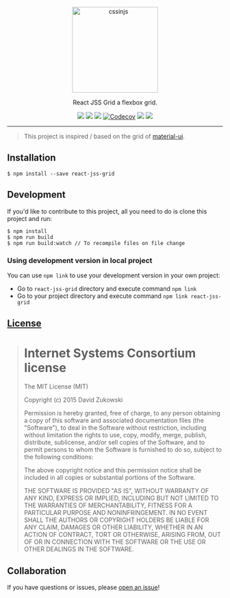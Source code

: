 <p align="center">
  <a href="https://www.npmjs.com/package/TriPSs/react-jss-grid">
    <img alt="cssinjs" src="https://avatars3.githubusercontent.com/u/9503099?v=4&s=200" width="200">
  </a>
</p>

<p align="center">
  React JSS Grid a flexbox grid.
</p>

<p align="center">
  <a href="https://www.npmjs.com/package/react-jss-grid" title="downloads"><img src="https://img.shields.io/npm/v/react-jss-grid.svg?maxAge=2592000&style=flat-square"/></a>
  <a href="https://npm-stat.com/charts.html?package=react-jss-grid" title="downloads"><img src="https://img.shields.io/npm/dt/react-jss-grid.svg?maxAge=2592000&style=flat-square"/></a>
  <a href="https://travis-ci.org/TriPSs/react-jss-grid" title="build status"><img src="https://travis-ci.org/TriPSs/react-jss-grid.svg?branch=master&style=flat-square"/></a>
  <a href="https://codecov.io/gh/TriPSs/react-jss-grid" title="codecov"><img src="https://codecov.io/gh/TriPSs/react-jss-grid/branch/master/graph/badge.svg?style=flat-square" alt="Codecov" /></a>
  <a href="https://david-dm.org/tripss/react-jss-grid" title="dependencies status"><img src="https://david-dm.org/tripss/react-jss-grid/status.svg?style=flat-square"/></a>
  <a href="https://david-dm.org/tripss/react-jss-grid?type=dev" title="devDependencies status"><img src="https://david-dm.org/tripss/react-jss-grid/dev-status.svg?style=flat-square"/></a>
</p>

---

> This project is inspired / based on the grid of [material-ui](https://github.com/callemall/material-ui).

## Installation
```shell
$ npm install --save react-jss-grid
```

## Development
If you'd like to contribute to this project, all you need to do is clone
this project and run:

```shell
$ npm install
$ npm run build
$ npm run build:watch // To recompile files on file change
```

### Using development version in local project
You can use `npm link` to use your development version in your own project:
- Go to `react-jss-grid` directory and execute command `npm link`
- Go to your project directory and execute command `npm link react-jss-grid`

## [License](https://github.com/tripss/react-jss-grid/blob/master/LICENSE)

> Internet Systems Consortium license
> ===================================
>
> The MIT License (MIT)
>  
> Copyright (c) 2015 David Zukowski
>  
> Permission is hereby granted, free of charge, to any person obtaining a copy
> of this software and associated documentation files (the "Software"), to deal
> in the Software without restriction, including without limitation the rights
> to use, copy, modify, merge, publish, distribute, sublicense, and/or sell
> copies of the Software, and to permit persons to whom the Software is
> furnished to do so, subject to the following conditions:
>  
> The above copyright notice and this permission notice shall be included in all
> copies or substantial portions of the Software.
>  
> THE SOFTWARE IS PROVIDED "AS IS", WITHOUT WARRANTY OF ANY KIND, EXPRESS OR
> IMPLIED, INCLUDING BUT NOT LIMITED TO THE WARRANTIES OF MERCHANTABILITY,
> FITNESS FOR A PARTICULAR PURPOSE AND NONINFRINGEMENT. IN NO EVENT SHALL THE
> AUTHORS OR COPYRIGHT HOLDERS BE LIABLE FOR ANY CLAIM, DAMAGES OR OTHER
> LIABILITY, WHETHER IN AN ACTION OF CONTRACT, TORT OR OTHERWISE, ARISING FROM,
> OUT OF OR IN CONNECTION WITH THE SOFTWARE OR THE USE OR OTHER DEALINGS IN THE
> SOFTWARE.

## Collaboration

If you have questions or issues, please [open an issue](https://github.com/TriPSs/react-jss-grid/issues)!
